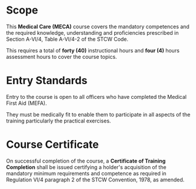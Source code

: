 # Scope

This **Medical Care (MECA)** course covers the mandatory competences and the required knowledge, understanding and proficiencies prescribed in Section A-VI/4, Table A-VI/4-2 of the STCW Code.

This requires a total of **forty (40)** instructional hours and **four (4)** hours assessment hours to cover the course topics.

# Entry Standards

Entry to the course is open to all officers who have completed the Medical First Aid (MEFA).

They must be medically fit to enable them to participate in all aspects of the training particularly the practical exercises.

# Course Certificate

On successful completion of the course, a **Certificate of Training Completion** shall be issued certifying a holder's acquisition of the mandatory minimum requirements and competence as required in Regulation VI/4 paragraph 2 of the STCW Convention, 1978, as amended.